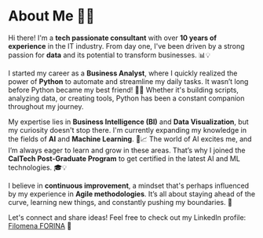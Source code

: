 # About Me 👩‍💻

Hi there! I'm a **tech passionate consultant** with over **10 years of experience** in the IT industry. From day one, I've been driven by a strong passion for **data** and its potential to transform businesses. 📊💡

I started my career as a **Business Analyst**, where I quickly realized the power of **Python** to automate and streamline my daily tasks. It wasn’t long before Python became my best friend! 🐍✨ Whether it's building scripts, analyzing data, or creating tools, Python has been a constant companion throughout my journey.

My expertise lies in **Business Intelligence (BI)** and **Data Visualization**, but my curiosity doesn't stop there. I'm currently expanding my knowledge in the fields of **AI** and **Machine Learning**. 🤖📈 The world of AI excites me, and I’m always eager to learn and grow in these areas. That’s why I joined the **CalTech Post-Graduate Program** to get certified in the latest AI and ML technologies. 🎓💡

I believe in **continuous improvement**, a mindset that's perhaps influenced by my experience in **Agile methodologies**. It’s all about staying ahead of the curve, learning new things, and constantly pushing my boundaries. 🚀

Let's connect and share ideas! Feel free to check out my LinkedIn profile: <a href="https://www.linkedin.com/in/filomenaforina/" target="_blank">Filomena FORINA</a> 🔗

